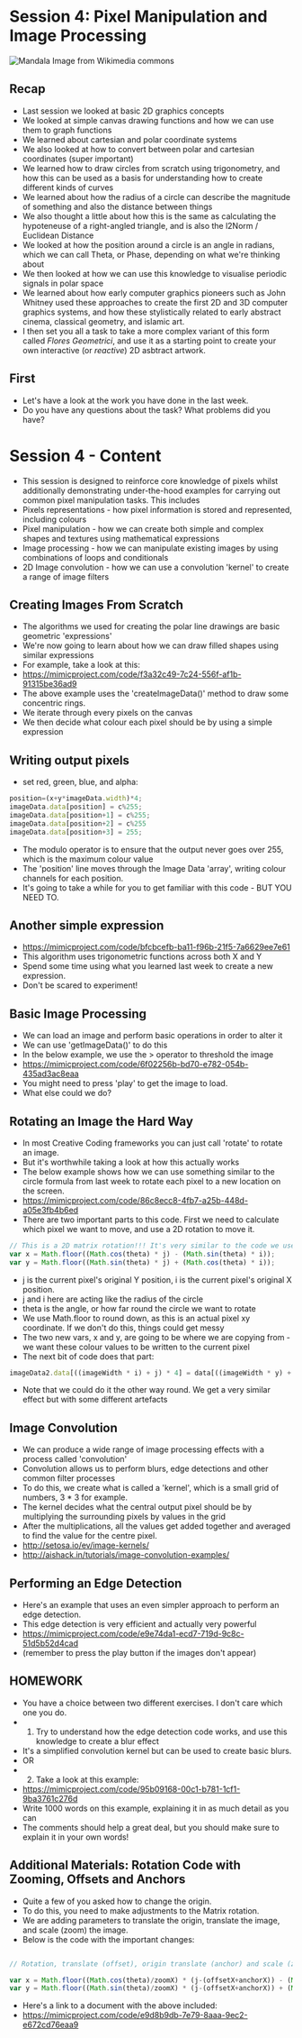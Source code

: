 # Session 4: Pixel Manipulation and Image Processing

![Mandala Image from Wikimedia commons](https://upload.wikimedia.org/wikipedia/commons/9/9a/Mandala_52.svg)

## Recap
 - Last session we looked at basic 2D graphics concepts
 - We looked at simple canvas drawing functions and how we can use them to graph functions
 - We learned about cartesian and polar coordinate systems
 - We also looked at how to convert between polar and cartesian coordinates (super important)
 - We learned how to draw circles from scratch using trigonometry, and how this can be used as a basis for understanding how to create different kinds of curves
 - We learned about how the radius of a circle can describe the magnitude of something and also the distance between things
 - We also thought a little about how this is the same as calculating the hypoteneuse of a right-angled triangle, and is also the l2Norm / Euclidean Distance 
 - We looked at how the position around a circle is an angle in radians, which we can call Theta, or Phase, depending on what we're thinking about
 - We then looked at how we can use this knowledge to visualise periodic signals in polar space
 - We learned about how early computer graphics pioneers such as John Whitney used these approaches to create the first 2D and 3D computer graphics systems, and how these stylistically related to early abstract cinema, classical geometry, and islamic art.
 - I then set you all a task to take a more complex variant of this form called *Flores Geometrici*, and use it as a starting point to create your own interactive (or *reactive*) 2D asbtract artwork.

## First
 - Let's have a look at the work you have done in the last week. 
 - Do you have any questions about the task? What problems did you have?

# Session 4 - Content

* This session is designed to reinforce core knowledge of pixels whilst additionally demonstrating under-the-hood examples for carrying out common pixel manipulation tasks. This includes
 * Pixels representations - how pixel information is stored and represented, including colours
 * Pixel manipulation - how we can create both simple and complex shapes and textures using mathematical expressions 
 * Image processing - how we can manipulate existing images by using combinations of loops and conditionals 
 * 2D Image convolution - how we can use a convolution 'kernel' to create a range of image filters

## Creating Images From Scratch
 - The algorithms we used for creating the polar line drawings are basic geometric 'expressions' 
 - We're now going to learn about how we can draw filled shapes using similar expressions
 - For example, take a look at this:
 - https://mimicproject.com/code/f3a32c49-7c24-556f-af1b-91315be36ad9
 - The above example uses the 'createImageData()' method to draw some concentric rings.
 - We iterate through every pixels on the canvas
 - We then decide what colour each pixel should be by using a simple expression
 
## Writing output pixels
 - set red, green, blue, and alpha:
```JavaScript
position=(x+y*imageData.width)*4;
imageData.data[position] = c%255;
imageData.data[position+1] = c%255;
imageData.data[position+2] = c%255
imageData.data[position+3] = 255;
```
 - The modulo operator is to ensure that the output never goes over 255, which is the maximum colour value
 - The 'position' line moves through the Image Data 'array', writing colour channels for each position.
 - It's going to take a while for you to get familiar with this code - BUT YOU NEED TO.
 
 ## Another simple expression
  - https://mimicproject.com/code/bfcbcefb-ba11-f96b-21f5-7a6629ee7e61
  - This algorithm uses trigonometric functions across both X and Y
  - Spend some time using what you learned last week to create a new expression. 
  - Don't be scared to experiment!
  
 ## Basic Image Processing
  - We can load an image and perform basic operations in order to alter it
  - We can use 'getImageData()' to do this
  - In the below example, we use the > operator to threshold the image
  - https://mimicproject.com/code/6f02256b-bd70-e782-054b-435ad3ac8eaa
  - You might need to press 'play' to get the image to load.
  - What else could we do?
  
 ## Rotating an Image the Hard Way
  - In most Creative Coding frameworks you can just call 'rotate' to rotate an image.
  - But it's worthwhile taking a look at how this actually works
  - The below example shows how we can use something similar to the circle formula from last week to rotate each pixel to a new location on the screen.
  - https://mimicproject.com/code/86c8ecc8-4fb7-a25b-448d-a05e3fb4b6ed
  - There are two important parts to this code. First we need to calculate which pixel we want to move, and use a 2D rotation to move it.
```JavaScript 
// This is a 2D matrix rotation!!! It's very similar to the code we used to rotate points around a circle.
var x = Math.floor((Math.cos(theta) * j) - (Math.sin(theta) * i));
var y = Math.floor((Math.sin(theta) * j) + (Math.cos(theta) * i));
```
 - j is the current pixel's original Y position, i is the current pixel's original X position.
 - j and i here are acting like the radius of the circle
 - theta is the angle, or how far round the circle we want to rotate 
 - We use Math.floor to round down, as this is an actual pixel xy coordinate. If we don't do this, things could get messy
 - The two new vars, x and y, are going to be where we are copying from - we want these colour values to be written to the current pixel
 - The next bit of code does that part:
```JavaScript  
imageData2.data[((imageWidth * i) + j) * 4] = data[((imageWidth * y) + x) * 4];
```
 - Note that we could do it the other way round. We get a very similar effect but with some different artefacts
 
 ## Image Convolution
  - We can produce a wide range of image processing effects with a process called 'convolution'
  - Convolution allows us to perform blurs, edge detections and other common filter processes
  - To do this, we create what is called a 'kernel', which is a small grid of numbers, 3 * 3 for example.
  - The kernel decides what the central output pixel should be by multiplying the surrounding pixels by values in the grid
  - After the multiplications, all the values get added together and averaged to find the value for the centre pixel.
  - http://setosa.io/ev/image-kernels/
  - http://aishack.in/tutorials/image-convolution-examples/
  
## Performing an Edge Detection
  - Here's an example that uses an even simpler approach to perform an edge detection.
  - This edge detection is very efficient and actually very powerful
  - https://mimicproject.com/code/e9e74da1-ecd7-719d-9c8c-51d5b52d4cad
  - (remember to press the play button if the images don't appear)
  
## HOMEWORK
 - You have a choice between two different exercises. I don't care which one you do.
 - 1) Try to understand how the edge detection code works, and use this knowledge to create a blur effect
 - It's a simplified convolution kernel but can be used to create basic blurs.
 - OR
 - 2) Take a look at this example:
 - https://mimicproject.com/code/95b09168-00c1-b781-1cf1-9ba3761c276d
 - Write 1000 words on this example, explaining it in as much detail as you can
 - The comments should help a great deal, but you should make sure to explain it in your own words!

## Additional Materials: Rotation Code with Zooming, Offsets and Anchors
 - Quite a few of you asked how to change the origin.
 - To do this, you need to make adjustments to the Matrix rotation.
 - We are adding parameters to translate the origin, translate the image, and scale (zoom) the image.
 - Below is the code with the important changes:
 ```JavaScript 

// Rotation, translate (offset), origin translate (anchor) and scale (zoom)

var x = Math.floor((Math.cos(theta)/zoomX) * (j-(offsetX+anchorX)) - (Math.sin(theta)/zoomY) * (i-(offsetY+anchorY)))+anchorX;
var y = Math.floor((Math.sin(theta)/zoomX) * (j-(offsetX+anchorX)) + (Math.cos(theta)/zoomY) * (i-(offsetY+anchorY)))+anchorY;
```
 - Here's a link to a document with the above included:
 - https://mimicproject.com/code/e9d8b9db-7e79-8aaa-9ec2-e672cd76eaa9 
